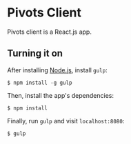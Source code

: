 # Pivots Client

Pivots client is a React.js app.

## Turning it on

After installing [Node.js](https://nodejs.org/en/download/), install `gulp`:

    $ npm install -g gulp

Then, install the app's dependencies:

    $ npm install

Finally, run `gulp` and visit `localhost:8080`:

    $ gulp
